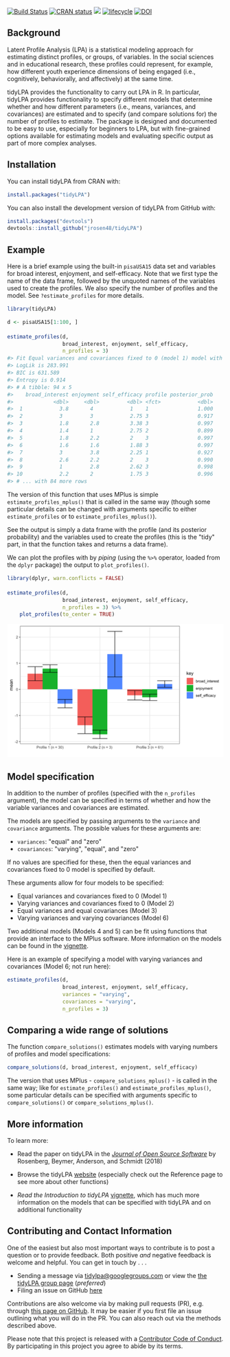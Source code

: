 
<!-- README.md is generated from README.Rmd. Please edit that file -->
[![Build Status](https://travis-ci.org/jrosen48/tidyLPA.svg?branch=master)](https://travis-ci.org/jrosen48/tidyLPA) [![CRAN status](https://www.r-pkg.org/badges/version/tidyLPA)](https://cran.r-project.org/package=tidyLPA) [![](https://cranlogs.r-pkg.org/badges/tidyLPA)](https://cran.r-project.org/package=tidyLPA) [![lifecycle](https://img.shields.io/badge/lifecycle-maturing-blue.svg)](https://www.tidyverse.org/lifecycle/#maturing) [![DOI](http://joss.theoj.org/papers/10.21105/joss.00978/status.svg)](https://doi.org/10.21105/joss.00978)

Background
----------

Latent Profile Analysis (LPA) is a statistical modeling approach for estimating distinct profiles, or groups, of variables. In the social sciences and in educational research, these profiles could represent, for example, how different youth experience dimensions of being engaged (i.e., cognitively, behaviorally, and affectively) at the same time.

tidyLPA provides the functionality to carry out LPA in R. In particular, tidyLPA provides functionality to specify different models that determine whether and how different parameters (i.e., means, variances, and covariances) are estimated and to specify (and compare solutions for) the number of profiles to estimate. The package is designed and documented to be easy to use, especially for beginners to LPA, but with fine-grained options available for estimating models and evaluating specific output as part of more complex analyses.

Installation
------------

You can install tidyLPA from CRAN with:

``` r
install.packages("tidyLPA")
```

You can also install the development version of tidyLPA from GitHub with:

``` r
install.packages("devtools")
devtools::install_github("jrosen48/tidyLPA")
```

Example
-------

Here is a brief example using the built-in `pisaUSA15` data set and variables for broad interest, enjoyment, and self-efficacy. Note that we first type the name of the data frame, followed by the unquoted names of the variables used to create the profiles. We also specify the number of profiles and the model. See `?estimate_profiles` for more details.

``` r
library(tidyLPA)
```

``` r
d <- pisaUSA15[1:100, ]

estimate_profiles(d, 
                  broad_interest, enjoyment, self_efficacy, 
                  n_profiles = 3)
#> Fit Equal variances and covariances fixed to 0 (model 1) model with 3 profiles.
#> LogLik is 283.991
#> BIC is 631.589
#> Entropy is 0.914
#> # A tibble: 94 x 5
#>    broad_interest enjoyment self_efficacy profile posterior_prob
#>             <dbl>     <dbl>         <dbl> <fct>            <dbl>
#>  1            3.8       4            1    1                1.000
#>  2            3         3            2.75 3                0.917
#>  3            1.8       2.8          3.38 3                0.997
#>  4            1.4       1            2.75 2                0.899
#>  5            1.8       2.2          2    3                0.997
#>  6            1.6       1.6          1.88 3                0.997
#>  7            3         3.8          2.25 1                0.927
#>  8            2.6       2.2          2    3                0.990
#>  9            1         2.8          2.62 3                0.998
#> 10            2.2       2            1.75 3                0.996
#> # ... with 84 more rows
```

The version of this function that uses MPlus is simple `estimate_profiles_mplus()` that is called in the same way (though some particular details can be changed with arguments specific to either `estimate_profiles` or to `estimate_profiles_mplus()`).

See the output is simply a data frame with the profile (and its posterior probability) and the variables used to create the profiles (this is the "tidy" part, in that the function takes and returns a data frame).

We can plot the profiles with by *piping* (using the `%>%` operator, loaded from the `dplyr` package) the output to `plot_profiles()`.

``` r
library(dplyr, warn.conflicts = FALSE)

estimate_profiles(d, 
                  broad_interest, enjoyment, self_efficacy, 
                  n_profiles = 3) %>% 
    plot_profiles(to_center = TRUE)
```

![](man/figures/README-unnamed-chunk-5-1.png)

Model specification
-------------------

In addition to the number of profiles (specified with the `n_profiles` argument), the model can be specified in terms of whether and how the variable variances and covariances are estimated.

The models are specified by passing arguments to the `variance` and `covariance` arguments. The possible values for these arguments are:

-   `variances`: "equal" and "zero"
-   `covariances`: "varying", "equal", and "zero"

If no values are specified for these, then the equal variances and covariances fixed to 0 model is specified by default.

These arguments allow for four models to be specified:

-   Equal variances and covariances fixed to 0 (Model 1)
-   Varying variances and covariances fixed to 0 (Model 2)
-   Equal variances and equal covariances (Model 3)
-   Varying variances and varying covariances (Model 6)

Two additional models (Models 4 and 5) can be fit using functions that provide an interface to the MPlus software. More information on the models can be found in the [vignette](https://jrosen48.github.io/tidyLPA/articles/Introduction_to_tidyLPA.html).

Here is an example of specifying a model with varying variances and covariances (Model 6; not run here):

``` r
estimate_profiles(d, 
                  broad_interest, enjoyment, self_efficacy, 
                  variances = "varying",
                  covariances = "varying",
                  n_profiles = 3)
```

Comparing a wide range of solutions
-----------------------------------

The function `compare_solutions()` estimates models with varying numbers of profiles and model specifications:

``` r
compare_solutions(d, broad_interest, enjoyment, self_efficacy)
```

The version that uses MPlus - `compare_solutions_mplus()` - is called in the same way; like for `estimate_profiles()` and `estimate_profiles_mplus()`, some particular details can be specified with arguments specific to `compare_solutions()` or `compare_solutions_mplus()`.

More information
----------------

To learn more:

- Read the paper on tidyLPA in the [*Journal of Open Source Software*](http://joss.theoj.org/papers/10.21105/joss.00978) by Rosenberg, Beymer, Anderson, and Schmidt (2018)

-   Browse the tidyLPA [website](https://jrosen48.github.io/tidyLPA/) (especially check out the Reference page to see more about other functions)

-   *Read the Introduction to tidyLPA* [vignette](https://jrosen48.github.io/tidyLPA/articles/Introduction_to_tidyLPA.html), which has much more information on the models that can be specified with tidyLPA and on additional functionality

Contributing and Contact Information
------------------------------------

One of the easiest but also most important ways to contribute is to post a question or to provide feedback. Both positive *and* negative feedback is welcome and helpful. You can get in touch by . . .

-   Sending a message via <tidylpa@googlegroups.com> or view the [the tidyLPA group page](https://groups.google.com/forum/#!forum/tidylpa) (*preferred*)
-   Filing an issue on GitHub [here](https://github.com/jrosen48/tidyLPA)

Contributions are also welcome via by making pull requests (PR), e.g. through [this page on GitHub](https://github.com/jrosen48/tidyLPA/pulls). It may be easier if you first file an issue outlining what you will do in the PR. You can also reach out via the methods described above.

Please note that this project is released with a [Contributor Code of Conduct](CONDUCT.md). By participating in this project you agree to abide by its terms.
